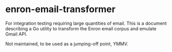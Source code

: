# enron-email-transformer
For integration testing requiring large quantities of email. This is a document describing a Go utility to transform the Enron email corpus and emulate Gmail API. 

Not maintained, to be used as a jumping-off point, YMMV. 
